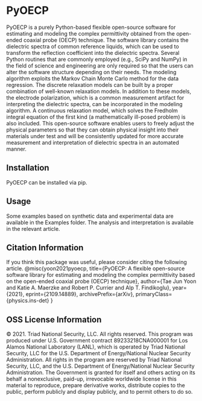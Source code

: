 # PyOECP
PyOECP is a purely Python-based flexible open-source software for estimating and modeling the complex permittivity obtained from the open-ended coaxial probe (OECP) technique. The software library contains the dielectric spectra of common reference liquids, which can be used to transform the reflection coefficient into the dielectric spectra. Several Python routines that are commonly employed (e.g., SciPy and NumPy) in the field of science and engineering are only required so that the users can alter the software structure depending on their needs. The modeling algorithm exploits the Markov Chain Monte Carlo method for the data regression. The discrete relaxation models can be built by a proper combination of well-known relaxation models. In addition to these models, the electrode polarization, which is a common measurement artifact for interpreting the dielectric spectra, can be incorporated in the modeling algorithm. A continuous relaxation model, which solves the Fredholm integral equation of the first kind (a mathematically ill-posed problem) is also included. This open-source software enables users to freely adjust the physical parameters so that they can obtain physical insight into their materials under test and will be consistently updated for more accurate measurement and interpretation of dielectric spectra in an automated manner.

## Installation
PyOECP can be installed via pip.
## Usage
Some examples based on synthetic data and experimental data are available in the Examples folder. The analysis and interpretation is available in the relevant article.
## Citation Information
If you think this package was useful, please consider citing the following article.
@misc{yoon2021pyoecp,
      title={PyOECP: A flexible open-source software library for estimating and modeling the complex permittivity based on the open-ended coaxial probe (OECP) technique}, 
      author={Tae Jun Yoon and Katie A. Maerzke and Robert P. Currier and Alp T. Findikoglu},
      year={2021},
      eprint={2109.14889},
      archivePrefix={arXiv},
      primaryClass={physics.ins-det}
}
## OSS License Information
© 2021. Triad National Security, LLC. All rights reserved.
This program was produced under U.S. Government contract 89233218CNA000001 for Los Alamos
National Laboratory (LANL), which is operated by Triad National Security, LLC for the U.S.
Department of Energy/National Nuclear Security Administration. All rights in the program are
reserved by Triad National Security, LLC, and the U.S. Department of Energy/National Nuclear
Security Administration. The Government is granted for itself and others acting on its behalf a
nonexclusive, paid-up, irrevocable worldwide license in this material to reproduce, prepare
derivative works, distribute copies to the public, perform publicly and display publicly, and to permit
others to do so.
